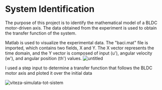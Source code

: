# System Identification

The purpose of this project is to identify the mathematical model of a BLDC motor-driven axis. The data obtained from the experiment is used to obtain the transfer function of the system.

Matlab is used to visualize the experimental data. The "baci.mat" file is imported, which contains two fields, X and Y. The X vector represents the time domain, and the Y vector is composed of input (u'), angular velocity (w'), and angular position (th') values.
![untitled](https://user-images.githubusercontent.com/118546616/223975008-d3b19719-9645-4a5a-b516-40b78de9fe1b.jpg)


I used a step input to determine a transfer function that follows the BLDC motor axis and ploted it over the initial data 

![viteza-simulata-tot-sistem](https://user-images.githubusercontent.com/118546616/223975741-c2d7c73d-33d5-4ad6-b0ae-c02d8265feff.jpg)

